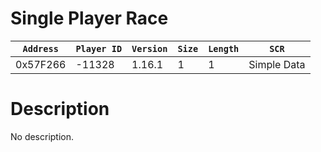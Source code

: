 # Single Player Race

| `Address` | `Player ID` | `Version` | `Size` | `Length` | `SCR` |
| ---------- | ----------- | --------- | ------ | -------- | ---- |
| 0x57F266 | -11328 | 1.16.1 | 1 | 1 | Simple Data |

# Description

No description.